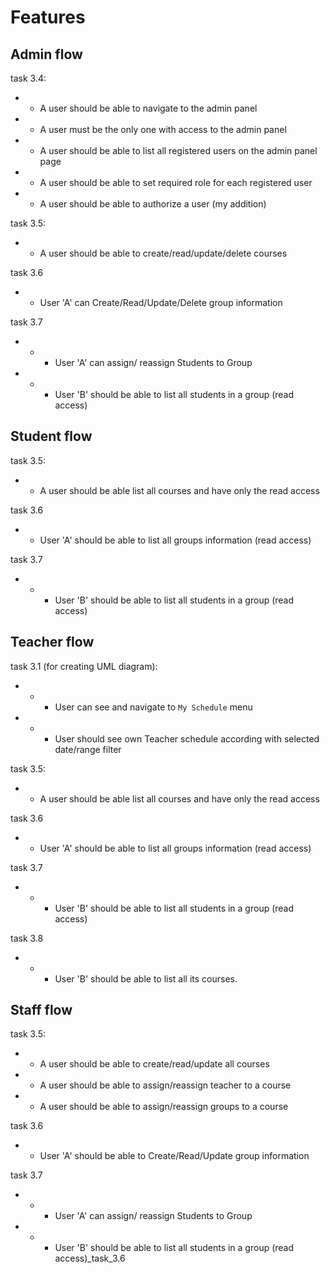# Features

## Admin flow

task 3.4:
+ + A user should be able to navigate to the admin panel
+ + A user must be the only one with access to the admin panel
+ + A user should be able to list all registered users on the admin panel page

+ + A user should be able to set required role for each registered user 
+ + A user should be able to authorize a user (my addition)

task 3.5: 
+ + A user should be able to create/read/update/delete courses

task 3.6
+ + User 'A' can Create/Read/Update/Delete group information

task 3.7
+ + + User 'A' can assign/ reassign Students to Group
+ + + User 'B' should be able to list all students in a group (read access)

## Student flow

task 3.5:
+ + A user should be able list all courses and have only the read access

task 3.6
+ + User 'A' should be able to list all groups information (read access)

task 3.7
+ + + User 'B' should be able to list all students in a group (read access)

## Teacher flow

task 3.1 (for creating UML diagram):
- - - User can see and navigate to `My Schedule` menu
- - - User should see own Teacher schedule according with selected date/range filter

task 3.5:
+ + A user should be able list all courses and have only the read access

task 3.6
+ + User 'A' should be able to list all groups information (read access)

task 3.7
+ + + User 'B' should be able to list all students in a group (read access)

task 3.8
- -  - User 'B' should be able to list all its courses.

## Staff flow

task 3.5:
+ + A user should be able to create/read/update all courses
+ + A user should be able to assign/reassign teacher to a course
+ + A user should be able to assign/reassign groups to a course 

task 3.6
+ + User 'A' should be able to Create/Read/Update group information

task 3.7
+ + + User 'A' can assign/ reassign Students to Group
+ + + User 'B' should be able to list all students in a group (read access)_task_3.6 

